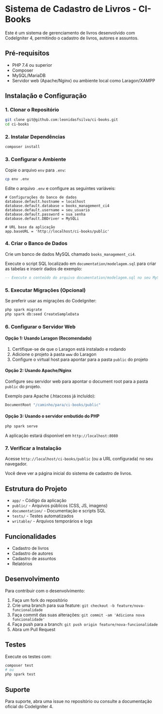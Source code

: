 # Sistema de Cadastro de Livros - CI-Books

Este é um sistema de gerenciamento de livros desenvolvido com CodeIgniter 4, permitindo o cadastro de livros, autores e assuntos.

## Pré-requisitos

- PHP 7.4 ou superior
- Composer
- MySQL/MariaDB
- Servidor web (Apache/Nginx) ou ambiente local como Laragon/XAMPP

## Instalação e Configuração

### 1. Clonar o Repositório

```bash
git clone git@github.com:leonidasfsilva/ci-books.git
cd ci-books
```

### 2. Instalar Dependências

```bash
composer install
```

### 3. Configurar o Ambiente

Copie o arquivo `env` para `.env`:

```bash
cp env .env
```

Edite o arquivo `.env` e configure as seguintes variáveis:

```env
# Configurações do banco de dados
database.default.hostname = localhost
database.default.database = books_management_ci4
database.default.username = seu_usuario
database.default.password = sua_senha
database.default.DBDriver = MySQLi

# URL base da aplicação
app.baseURL = 'http://localhost/ci-books/public'
```

### 4. Criar o Banco de Dados

Crie um banco de dados MySQL chamado `books_management_ci4`.

Execute o script SQL localizado em `documentation/modelagem.sql` para criar as tabelas e inserir dados de exemplo:

```sql
-- Execute o conteúdo do arquivo documentation/modelagem.sql no seu MySQL
```

### 5. Executar Migrações (Opcional)

Se preferir usar as migrações do CodeIgniter:

```bash
php spark migrate
php spark db:seed CreateSampleData
```

### 6. Configurar o Servidor Web

#### Opção 1: Usando Laragon (Recomendado)

1. Certifique-se de que o Laragon está instalado e rodando
2. Adicione o projeto à pasta `www` do Laragon
3. Configure o virtual host para apontar para a pasta `public` do projeto

#### Opção 2: Usando Apache/Nginx

Configure seu servidor web para apontar o document root para a pasta `public` do projeto.

Exemplo para Apache (.htaccess já incluído):

```apache
DocumentRoot "/caminho/para/ci-books/public"
```

#### Opção 3: Usando o servidor embutido do PHP

```bash
php spark serve
```

A aplicação estará disponível em `http://localhost:8080`

### 7. Verificar a Instalação

Acesse `http://localhost/ci-books/public` (ou a URL configurada) no seu navegador.

Você deve ver a página inicial do sistema de cadastro de livros.

## Estrutura do Projeto

- `app/` - Código da aplicação
- `public/` - Arquivos públicos (CSS, JS, imagens)
- `documentation/` - Documentação e scripts SQL
- `tests/` - Testes automatizados
- `writable/` - Arquivos temporários e logs

## Funcionalidades

- Cadastro de livros
- Cadastro de autores
- Cadastro de assuntos
- Relatórios

## Desenvolvimento

Para contribuir com o desenvolvimento:

1. Faça um fork do repositório
2. Crie uma branch para sua feature: `git checkout -b feature/nova-funcionalidade`
3. Faça commit das suas alterações: `git commit -am 'Adiciona nova funcionalidade'`
4. Faça push para a branch: `git push origin feature/nova-funcionalidade`
5. Abra um Pull Request

## Testes

Execute os testes com:

```bash
composer test
# ou
php spark test
```

## Suporte

Para suporte, abra uma issue no repositório ou consulte a documentação oficial do CodeIgniter 4.
